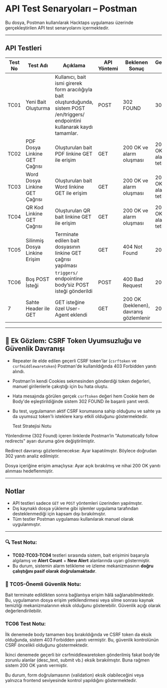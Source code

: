 # API Test Senaryoları – Postman

Bu dosya, Postman kullanılarak Hacktaps uygulaması üzerinde gerçekleştirilen API test senaryolarını içermektedir.

---

## API Testleri

| Test No | Test Adı | Açıklama | API Yöntemi | Beklenen Sonuç | Gerçekleşen Sonuç | Durum |
|---------|----------|----------|-------------|----------------|--------------------|--------|
| TC01 | Yeni Bait Oluşturma | Kullanıcı, bait ismi girerek form aracılığıyla bait oluşturduğunda, sistem POST /en/triggers/ endpointini kullanarak kaydı tamamlar.| POST | 302 FOUND | 302 FOUND | ✅ |
| TC02 | PDF Dosya Linkine GET Çağrısı | Oluşturulan bait PDF linkine GET ile erişim | GET | 200 OK ve alarm oluşması | 200 OK,sistem alarm tetikledi | ✅ |
| TC03 | Word Dosya Linkine GET Çağrısı | Oluşturulan bait Word linkine GET ile erişim | GET | 200 OK ve alarm oluşması | 200 OK,sistem alarm tetikledi | ✅ |
| TC04 | QR Kod Linkine GET Çağrısı | Oluşturulan QR bait linkine GET ile erişim | GET | 200 OK ve alarm oluşması | 200 OK,sistem alarm tetikledi| ✅ |
| TC05 | Silinmiş Dosya Linkine Erişim | Terminate edilen bait dosyasının linkine GET çağrısı yapılması | GET | 404 Not Found | 200 OK | ⚠️ |
| TC06 | Boş POST İsteği | `triggers/` endpointine body’siz POST isteği gönderildi | POST | 400 Bad Request | 200 OK | ⚠️ |
| 7 | Sahte Header ile GET | GET isteğine özel User-Agent eklendi | GET | 200 OK (beklenen), davranış gözlemlenir | 200 OK | ✅ |

---

## 🔐 Ek Gözlem: CSRF Token Uyumsuzluğu ve Güvenlik Davranışı

- Repeater ile elde edilen geçerli CSRF token'lar (`csrftoken` ve `csrfmiddlewaretoken`) Postman'de kullanıldığında 403 Forbidden yanıtı alındı.
- Postman’in kendi Cookies sekmesinden gönderdiği token değerleri, manuel girilenlerle çakıştığı için bu hata oluştu.
- Hata mesajında görülen gerçek `csrftoken` değeri hem Cookie hem de Body'de eşleştirildiğinde sistem 302 FOUND ile başarılı yanıt verdi.
- Bu test, uygulamanın aktif CSRF korumasına sahip olduğunu ve sahte ya da uyumsuz token'lı isteklere karşı etkili olduğunu göstermektedir.

  Test Stratejisi Notu

Yönlendirme (302 Found) içeren linklerde Postman’in "Automatically follow redirects" ayarı duruma göre değiştirilmiştir.

Redirect davranışı gözlemlenecekse: Ayar kapatılmıştır. Böylece doğrudan 302 yanıtı analiz edilmiştir.

Dosya içeriğine erişim amaçlıysa: Ayar açık bırakılmış ve nihai 200 OK yanıtı alınması hedeflenmiştir.

---

## Notlar

- API testleri sadece `GET` ve `POST` yöntemleri üzerinden yapılmıştır.
- Dış kaynaklı dosya yükleme gibi işlemler uygulama tarafından desteklenmediği için kapsam dışı bırakılmıştır.
- Tüm testler Postman uygulaması kullanılarak manuel olarak uygulanmıştır.
- ---

### 🔍 Test Notu:

- **TC02-TC03-TC04** testleri sırasında sistem, bait erişimini başarıyla algılamış ve **Alert Count** + **New Alert** alanlarında uyarı göstermiştir.
- Bu durum, sistemin alarm tetikleme ve izleme mekanizmasının **doğru çalıştığını pasif olarak doğrulamaktadır**.

 ### 🛑 TC05-Önemli Güvenlik Notu:
 Bait terminate edildikten sonra bağlantıya erişim hâlâ sağlanabilmektedir. Bu, uygulamanın dosya erişim yetkilendirmesi veya silme sonrası kaynak temizliği mekanizmalarının eksik olduğunu gösterebilir. Güvenlik açığı olarak değerlendirilebilir.

 ### TC06 Test Notu:

İlk denemede body tamamen boş bırakıldığında ve CSRF token da eksik olduğunda, sistem 403 Forbidden yanıtı vermiştir. Bu, güvenlik kontrolünün CSRF öncelikli olduğunu göstermektedir.

İkinci denemede geçerli bir csrfmiddlewaretoken gönderilmiş fakat body’de zorunlu alanlar (desc_text, submit vb.) eksik bırakılmıştır. Buna rağmen sistem 200 OK yanıtı vermiştir.

Bu durum, form doğrulamasının (validation) eksik olabileceğini veya yalnızca frontend seviyesinde kontrol yapıldığını göstermektedir.


